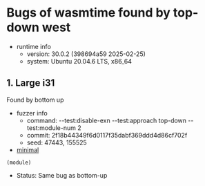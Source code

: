 # Bugs of wasmtime found by top-down west

* runtime info
    - version: 30.0.2 (398694a59 2025-02-25)
    - system: Ubuntu 20.04.6 LTS, x86\_64

## 1. Large i31

Found by bottom up

* fuzzer info
    - command: --test:disable-exn --test:approach top-down --test:module-num 2
    - commit: 2f18b44349f6d0117f35dabf369ddd4d86cf702f
    - seed: 47443, 155525
* [minimal](todo.wast)
```wat
(module)
```
* Status: Same bug as bottom-up
